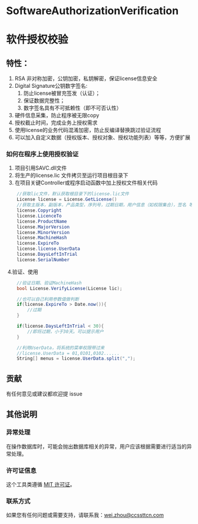 # SoftwareAuthorizationVerification

# 软件授权校验

## 特性：

1. RSA 非对称加密，公钥加密，私钥解密，保证license信息安全
1. Digital Signature公钥数字签名:
	1. 防止license被冒充签发（认证）；
	2. 保证数据完整性；
	3. 数字签名具有不可抵赖性（即不可否认性）
1. 硬件信息采集，防止程序被无限copy
1. 授权截止时间，完成业务上授权需求
1. 使用license的业务代码混淆加密，防止反编译替换跳过验证流程
1. 可以加入自定义数据（授权版本、授权对象、授权功能列表）等等，方便扩展

### 如何在程序上使用授权验证

1. 项目引用SAVC.dll文件
2. 将生产的license.lic 文件拷贝至运行项目根目录下
3. 在项目关键Controller或程序启动函数中加上授权文件相关代码

```csharp
    //获取lic文件，默认获取根目录下的license.lic文件
    License license = License.GetLicense()
    //获取主版本，副版本，产品类型，序列号，过期日期，用户信息（如权限集合），签名 等信息
    license.Copyright
    license.LicenceTo
    license.ProductName
    license.MajorVersion
    license.MinorVersion
    license.MachineHash
    license.ExpireTo
    license.license.UserData
    license.DaysLeftInTrial
    license.SerialNumber
```

​    4.验证、使用

```csharp
	//验证日期、验证MachineHash
 	bool License.VerifyLicense(License lic);

 	//也可以自己利用参数值做判断
	if(license.ExpireTo > Date.now()){
		//过期
	}

	if(license.DaysLeftInTrial < 30){
		//即将过期，小于30天。可以提示用户
	}

	//利用UserData，将系统的菜单权限带过来
	//license.UserData = 01,0101,0102......
	String[] menus = license.UserData.split(",");
```

## 贡献

有任何意见或建议都欢迎提 issue



## 其他说明 

### 异常处理

在操作数据库时，可能会抛出数据库相关的异常，用户应该根据需要进行适当的异常处理。



### 许可证信息

这个工具类遵循 [MIT 许可证](https://opensource.org/licenses/MIT)。



### 联系方式

如果您有任何问题或需要支持，请联系我：[wei.zhou@ccssttcn.com](mailto:wei.zhou@ccssttcn.com)
